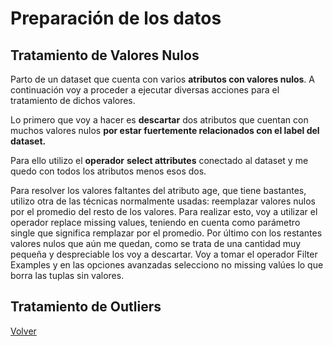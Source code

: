 # Preparación de los datos

## Tratamiento de Valores Nulos

Parto de un dataset que cuenta con varios **atributos con valores nulos**. A continuación voy a proceder a ejecutar diversas acciones para el tratamiento de dichos valores.

Lo primero que voy a hacer es **descartar** dos atributos que cuentan con muchos valores nulos **por estar fuertemente relacionados con el label del dataset.**

Para ello utilizo el **operador** **select attributes** conectado al dataset y me quedo con todos los atributos menos esos dos.

Para resolver los valores faltantes del atributo age, que tiene bastantes, utilizo otra de las técnicas normalmente usadas: reemplazar valores nulos por el promedio del resto de los valores.
Para realizar esto, voy a utilizar el operador replace missing values, teniendo en cuenta como parámetro single que significa remplazar por el promedio.
Por último con los restantes valores nulos que aún me quedan, como se trata de una cantidad muy pequeña y despreciable los voy a descartar.
Voy a tomar el operador Filter Examples y en las opciones avanzadas selecciono no missing valúes lo que borra las tuplas sin valores.

## Tratamiento de Outliers

[Volver](./../README.md)
